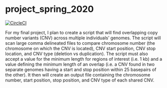 # project_spring_2020

[![CircleCI](https://circleci.com/gh/biof309/project_spring_2020/tree/master.svg?style=shield)](https://circleci.com/gh/biof309/project_spring_2020/tree/master)

For my final project, I plan to create a script that will find overlapping copy number variants (CNV) across multiple individuals’ genomes. The script will scan large comma delineated files to compare chromosome number (the chromosome on which the CNV is located), CNV start position, CNV stop location, and CNV type (deletion vs duplication). The script must also accept a value for the minimum length for regions of interest (i.e. 1 kb) and a value defining the minimum length of an overlap (i.e. a CNV found in two separate genomes having a start and stop position within 25 basepairs of the other). It then will create an output file containing the chromosome number, start position, stop position, and CNV type of each shared CNV.
